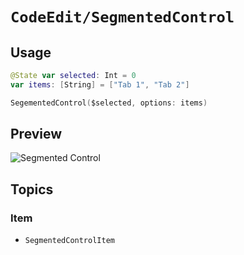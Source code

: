 # ``CodeEdit/SegmentedControl``

## Usage

```swift
@State var selected: Int = 0
var items: [String] = ["Tab 1", "Tab 2"]

SegementedControl($selected, options: items)
```

## Preview

![Segmented Control](SegmentedControl_View.png)

## Topics

### Item

- ``SegmentedControlItem``
